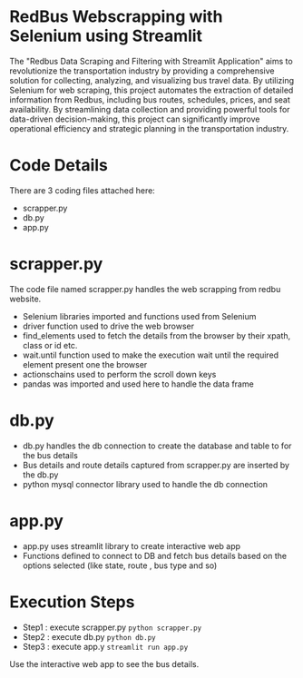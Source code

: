 
# RedBus Webscrapping with Selenium using Streamlit

The "Redbus Data Scraping and Filtering with Streamlit Application" aims to revolutionize the transportation industry by providing a comprehensive solution for collecting, analyzing, and visualizing bus travel data. By utilizing Selenium for web scraping, this project automates the extraction of detailed information from Redbus, including bus routes, schedules, prices, and seat availability. By streamlining data collection and providing powerful tools for data-driven decision-making, this project can significantly improve operational efficiency and strategic planning in the transportation industry.

# Code Details

There are 3 coding files attached here:

- scrapper.py
- db.py
- app.py

# scrapper.py

 The code file named scrapper.py handles the web scrapping from redbu website.
 - Selenium libraries imported and functions used from Selenium
 - driver function used to drive the web browser 
 - find_elements used to fetch the details from the browser by their xpath, class or id etc.
 - wait.until function used to make the execution wait until the required element present one the browser
 - actionschains used to perform the scroll down keys
 - pandas was imported and used here to handle the data frame

 # db.py
 - db.py handles the db connection to create the database and table to for the bus details
 - Bus details and route details captured from scrapper.py are inserted by the db.py
 - python mysql connector library used to handle the db connection

 # app.py
 - app.py uses streamlit library to create interactive web app
 - Functions defined to connect to DB and fetch bus details based on the options selected (like state, route , bus type and so)

# Execution Steps
- Step1 : execute scrapper.py
    `python scrapper.py`
- Step2 : execute db.py
    `python db.py`
- Step3 : execute app.y
    `streamlit run app.py`

Use the interactive web app to see the bus details.
